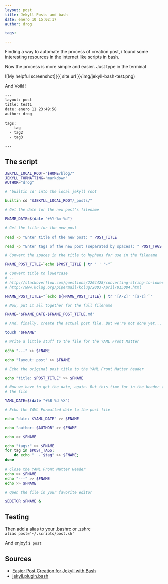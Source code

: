 ```yaml
---
layout: post
title: Jekyll Posts and bash
date: enero 10 15:02:17
author: drog

tags:

---
```


Finding a way to automate the process of creation post, i found some interesting resources in the internet like scripts in bash.

Now the process is more simple and easier.
Just type in the terminal

![My helpful screenshot]({{ site.url }}/img/jekyll-bash-test.png)

<!--more-->

And Voilá!

``` bash
---
layout: post
title: test1
date: enero 11 23:49:58
author: drog

tags:
  - tag
  - tag2
  - tag3

---
```

## The script

``` bash
JEKYLL_LOCAL_ROOT="$HOME/blog/"
JEKYLL_FORMATTING="markdown"
AUTHOR="drog"

# 'builtin cd' into the local jekyll root

builtin cd "$JEKYLL_LOCAL_ROOT/_posts/"

# Get the date for the new post's filename

FNAME_DATE=$(date "+%Y-%m-%d")

# Get the title for the new post

read -p "Enter title of the new post: " POST_TITLE

read -p "Enter tags of the new post (separated by spaces): " POST_TAGS

# Convert the spaces in the title to hyphens for use in the filename

FNAME_POST_TITLE=`echo $POST_TITLE | tr ' ' "-"`

# Convert title to lowercase
# --
# http://stackoverflow.com/questions/2264428/converting-string-to-lower-case-in-bash-shell-scripting
# http://www.kclug.org/pipermail/kclug/2003-April/015084.html

FNAME_POST_TITLE="`echo ${FNAME_POST_TITLE} | tr '[A-Z]' '[a-z]'`"

# Now, put it all together for the full filename

FNAME="$FNAME_DATE-$FNAME_POST_TITLE.md"

# And, finally, create the actual post file. But we're not done yet...

touch "$FNAME"

# Write a little stuff to the file for the YAML Front Matter

echo "---" >> $FNAME

echo "layout: post" >> $FNAME

# Echo the original post title to the YAML Front Matter header

echo "title: $POST_TITLE" >> $FNAME

# Now we have to get the date, again. But this time for in the header (YAML Front Matter) of
# the file

YAML_DATE=$(date "+%B %d %X")

# Echo the YAML Formatted date to the post file

echo "date: $YAML_DATE" >> $FNAME

echo "author: $AUTHOR" >> $FNAME

echo >> $FNAME

echo "tags:" >> $FNAME	
for tag in $POST_TAGS; 
	do echo "  - $tag" >> $FNAME; 
done

# Close the YAML Front Matter Header
echo >> $FNAME
echo "---" >> $FNAME
echo >> $FNAME

# Open the file in your favorite editor

$EDITOR $FNAME &

```

## Testing

Then add a alias to your .bashrc or .zshrc   
`alias post='~/.scripts/post.sh'`

And enjoy!
`$ post`

## Sources

* [Easier Post Creation for Jekyll with Bash](http://nateeagle.com/2011/09/21/easier-post-creation-for-jekyll-with-bash/
)
* [jekyll.plugin.bash](https://github.com/aziz/dotfiles/blob/master/bash/plugins/jekyll.plugin.bash)


